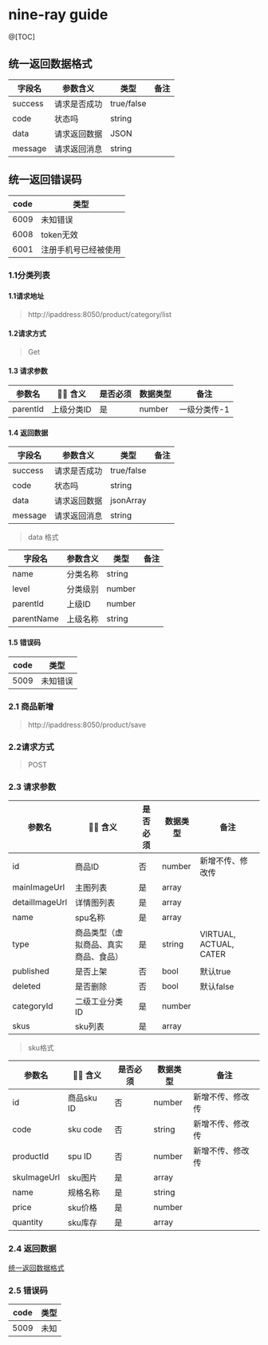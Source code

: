 # nine-ray guide
@[TOC] 
## 统一返回数据格式
| 字段名        | 参数含义     | 类型   | 备注 |
| ------------- | ------------ | ------ | ---- |
| success            | 请求是否成功       | true/false |      |
| code     | 状态吗   | string |      |
| data     | 请求返回数据  | JSON   |      |
| message      | 请求返回消息 | string |      |

## 统一返回错误码
| code        | 类型     | 
| ------------- | ------------ | 
| 6009            | 未知错误       | 
| 6008     | token无效   | 
| 6001     | 注册手机号已经被使用  | 



### 1.1分类列表

#### 1.1请求地址
> http://ipaddress:8050/product/category/list

#### 1.2请求方式
> Get

#### 1.3 请求参数
| 参数名         |  含义       | 是否必须 | 数据类型 | 备注                                                           |
| -------------- | ------------- | -------- | -------- | -------------------------------------------------------------- |
| parentId      | 上级分类ID    | 是       | number   |   一级分类传-1                                                             |

#### 1.4 返回数据
   | 字段名        | 参数含义     | 类型   | 备注 |
   | ------------- | ------------ | ------ | ---- |
   | success            | 请求是否成功       | true/false |      |
   | code     | 状态吗   | string |      |
   | data     | 请求返回数据  | jsonArray   |      |
   | message      | 请求返回消息 | string |      |
  
> data 格式

| 字段名        | 参数含义     | 类型   | 备注 |
| ------------- | ------------ | ------ | ---- |
| name     | 分类名称   | string |      |
| level     | 分类级别  | number   |      |
| parentId      | 上级ID | number |      |
| parentName      | 上级名称 | string |      |

   
#### 1.5 错误码
| code        | 类型     | 
| ------------- | ------------ | 
| 5009     | 未知错误  | 

 
  
 ### 2.1 商品新增
 > http://ipaddress:8050/product/save
 
 ### 2.2请求方式
 > POST
 
 ### 2.3 请求参数
 | 参数名         |  含义       | 是否必须 | 数据类型 | 备注                                                           |
 | -------------- | ------------- | -------- | -------- | -------------------------------------------------------------- |
 | id      | 商品ID    | 否       | number   |    新增不传、修改传                                                            |
 | mainImageUrl      | 主图列表    | 是      | array   |                                                       |
 | detailImageUrl      | 详情图列表    | 是      | array   |
 | name      | spu名称    | 是      | array   |
 | type      | 商品类型（虚拟商品、真实商品、食品）    | 是      | string   |        VIRTUAL, ACTUAL, CATER
 | published      | 是否上架    | 否      | bool   |默认true
 | deleted      | 是否删除    | 否      | bool   | 默认false
 | categoryId      | 二级工业分类ID    | 是      | number   |
 | skus      | sku列表    | 是      | array   |
 
  > sku格式
 
  | 参数名         |  含义       | 是否必须 | 数据类型 | 备注                                                           |
  | -------------- | ------------- | -------- | -------- | -------------------------------------------------------------- |
  | id      | 商品sku ID    | 否       | number   |    新增不传、修改传                                                            |
  | code      | sku code     | 否      | string   |   新增不传、修改传                                                  |
  | productId      | spu ID    | 否      | number   | 新增不传、修改传
  | skuImageUrl      | sku图片    | 是      | array   |
  | name      |  规格名称   | 是      | string   |  
  | price      | sku价格    | 是      | number   |
  | quantity      | sku库存    | 是      | array   |                                                       

 ### 2.4 返回数据
   [统一返回数据格式](#统一返回数据格式)

   
 ### 2.5 错误码
 | code        | 类型     | 
 | ------------- | ------------ | 
 | 5009     | 未知  | 






